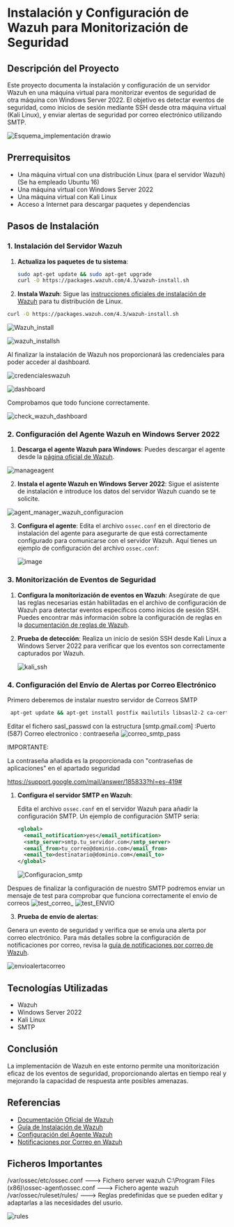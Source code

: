 # Instalación y Configuración de Wazuh para Monitorización de Seguridad

## Descripción del Proyecto

Este proyecto documenta la instalación y configuración de un servidor Wazuh en una máquina virtual para monitorizar eventos de seguridad de otra máquina con Windows Server 2022. El objetivo es detectar eventos de seguridad, como inicios de sesión mediante SSH desde otra máquina virtual (Kali Linux), y enviar alertas de seguridad por correo electrónico utilizando SMTP.

![Esquema_implementación drawio](https://github.com/srtoortizz/wazuh_ubuntu/assets/57291029/676b57c7-4cf6-4383-b005-e59bfa9f9fdd)

## Prerrequisitos

- Una máquina virtual con una distribución Linux (para el servidor Wazuh) (Se ha empleado Ubuntu 16)
- Una máquina virtual con Windows Server 2022
- Una máquina virtual con Kali Linux
- Acceso a Internet para descargar paquetes y dependencias

## Pasos de Instalación

### 1. Instalación del Servidor Wazuh

1. **Actualiza los paquetes de tu sistema**:
    ```bash
    sudo apt-get update && sudo apt-get upgrade
    curl -O https://packages.wazuh.com/4.3/wazuh-install.sh
    ```

2. **Instala Wazuh**:
    Sigue las [instrucciones oficiales de instalación de Wazuh](https://documentation.wazuh.com/current/installation-guide/index.html) para tu distribución de Linux.
 ```bash
 curl -O https://packages.wazuh.com/4.3/wazuh-install.sh
 ```

![Wazuh_install](https://github.com/srtoortizz/wazuh_ubuntu/assets/57291029/45790545-7b09-4ed6-abdb-5b3d8b70fef0)

![wazuh_installsh](https://github.com/srtoortizz/wazuh_ubuntu/assets/57291029/0ce3135b-f910-4e10-96c6-f540b6763685)

Al finalizar la instalación de Wazuh nos proporcionará las credenciales para poder acceder al dashboard.

![credencialeswazuh](https://github.com/srtoortizz/wazuh_ubuntu/assets/57291029/04acb33d-933d-49bb-afed-79c2d8412232)

![dashboard](https://github.com/srtoortizz/wazuh_ubuntu/assets/57291029/5b4a6e3f-c4e5-43ba-86ae-24a9070a05b0)

Comprobamos que todo funcione correctamente.

![check_wazuh_dashboard](https://github.com/srtoortizz/wazuh_ubuntu/assets/57291029/526a6673-46c2-423f-bd43-6fb236604dfe)


### 2. Configuración del Agente Wazuh en Windows Server 2022

1. **Descarga el agente Wazuh para Windows**:
    Puedes descargar el agente desde la [página oficial de Wazuh](https://documentation.wazuh.com/current/installation-guide/wazuh-agent/wazuh-agent-package-windows.html).

![manageagent](https://github.com/srtoortizz/wazuh_ubuntu/assets/57291029/ae90f30c-2191-4c44-9a48-dc6a4dada42c)

2. **Instala el agente Wazuh en Windows Server 2022**:
    Sigue el asistente de instalación e introduce los datos del servidor Wazuh cuando se te solicite.

![agent_manager_wazuh_configuracion](https://github.com/srtoortizz/wazuh_ubuntu/assets/57291029/66b35051-f639-49b2-8c4a-a8786427f903)

3. **Configura el agente**:
    Edita el archivo `ossec.conf` en el directorio de instalación del agente para asegurarte de que está correctamente configurado para comunicarse con el servidor Wazuh. Aquí tienes un ejemplo de configuración del archivo `ossec.conf`:

   ![image](https://github.com/srtoortizz/wazuh_ubuntu/assets/57291029/08bf07c2-e57b-4876-b5d8-f00b61681568)


### 3. Monitorización de Eventos de Seguridad

1. **Configura la monitorización de eventos en Wazuh**:
    Asegúrate de que las reglas necesarias están habilitadas en el archivo de configuración de Wazuh para detectar eventos específicos como inicios de sesión SSH. Puedes encontrar más información sobre la configuración de reglas en la [documentación de reglas de Wazuh](https://documentation.wazuh.com/current/user-manual/ruleset/ruleset-xml-syntax/index.html).

2. **Prueba de detección**:
    Realiza un inicio de sesión SSH desde Kali Linux a Windows Server 2022 para verificar que los eventos son correctamente capturados por Wazuh.

   ![kali_ssh](https://github.com/srtoortizz/wazuh_ubuntu/assets/57291029/6041d2ba-b744-4b33-a6c5-099592d5a68a)


### 4. Configuración del Envío de Alertas por Correo Electrónico

Primero deberemos de instalar nuestro servidor de Correos SMTP

```bash
 apt-get update && apt-get install postfix mailutils libsasl2-2 ca-certificates libsasl2-modules

 ```

Editar el fichero  sasl_passwd con la estructura [smtp.gmail.com] :Puerto (587) Correo electronico : contraeseña
![correo_smtp_pass](https://github.com/srtoortizz/wazuh_ubuntu/assets/57291029/b64d4b9d-3410-4682-a142-cac419313b2c)

IMPORTANTE:

La contraseña añadida es la proporcionada con "contraseñas de aplicaciones" en el apartado seguridad

https://support.google.com/mail/answer/185833?hl=es-419#


1. **Configura el servidor SMTP en Wazuh**:

   
    Edita el archivo `ossec.conf` en el servidor Wazuh para añadir la configuración SMTP. Un ejemplo de configuración SMTP sería:
    ```xml
    <global>
      <email_notification>yes</email_notification>
      <smtp_server>smtp.tu_servidor.com</smtp_server>
      <email_from>tu_correo@dominio.com</email_from>
      <email_to>destinatario@dominio.com</email_to>
    </global>
    ```

    ![Configuracion_smtp](https://github.com/srtoortizz/wazuh_ubuntu/assets/57291029/fcd54ee7-9241-4754-9fec-f6283c7cda2b)


Despues de finalizar la configuración de nuestro SMTP podremos enviar un mensaje de test para comprobar que funciona correctamente el envio de correos
![test_correo_](https://github.com/srtoortizz/wazuh_ubuntu/assets/57291029/1319941c-2fd5-4b49-a943-1b3eacf30d27)
![test_ENVIO](https://github.com/srtoortizz/wazuh_ubuntu/assets/57291029/1ec7690e-474b-4333-9405-e2634cab7a43)



3. **Prueba de envío de alertas**:

Genera un evento de seguridad y verifica que se envía una alerta por correo electrónico. Para más detalles sobre la configuración de notificaciones por correo, revisa la [guía de notificaciones por correo de Wazuh](https://documentation.wazuh.com/current/user-manual/notifications/email-notification/index.html).

![envioalertacorreo](https://github.com/srtoortizz/wazuh_ubuntu/assets/57291029/fae11491-49ed-409a-bc40-3ddfd06ae199)



## Tecnologías Utilizadas

- Wazuh
- Windows Server 2022
- Kali Linux
- SMTP

## Conclusión

La implementación de Wazuh en este entorno permite una monitorización eficaz de los eventos de seguridad, proporcionando alertas en tiempo real y mejorando la capacidad de respuesta ante posibles amenazas.

## Referencias

- [Documentación Oficial de Wazuh](https://documentation.wazuh.com/current/index.html)
- [Guía de Instalación de Wazuh](https://documentation.wazuh.com/current/installation-guide/index.html)
- [Configuración del Agente Wazuh](https://documentation.wazuh.com/current/installation-guide/wazuh-agent/index.html)
- [Notificaciones por Correo en Wazuh](https://documentation.wazuh.com/current/user-manual/manager/manual-email-report/smtp-authentication.html)


## Ficheros Importantes

/var/ossec/etc/ossec.conf ---> Fichero server wazuh
C:\Program Files (x86)\ossec-agent\ossec.conf ---> Fichero agente wazuh
/var/ossec/ruleset/rules/ ---> Reglas predefinidas que se pueden editar y adaptarlas a las necesidades del usurio.

![rules](https://github.com/srtoortizz/wazuh_ubuntu/assets/57291029/59300f70-5bdd-4ba4-bc61-591a0e78e818)




